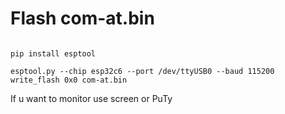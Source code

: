 # Flash com-at.bin

```text

pip install esptool

esptool.py --chip esp32c6 --port /dev/ttyUSB0 --baud 115200 write_flash 0x0 com-at.bin
```

If u want to monitor use screen or PuTy
